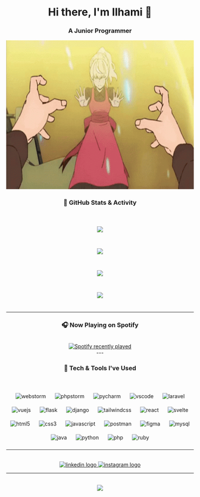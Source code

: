 <div align="center">

<h1 align="center">Hi there, I'm Ilhami 👋</h1>
<h3 align="center">A Junior Programmer</h3>

<div align="center">
  <img src="https://raw.githubusercontent.com/zelphyx/zelphyx/main/tower-of-god-tog.gif" width="900" height="400" />
</div>


  
### 🧠 GitHub Stats & Activity

<br/>

<img src="https://github-readme-stats.vercel.app/api?username=zelphyx&show_icons=true&theme=tokyonight" style="margin: 20px;" />

<br/>

<img src="https://github-readme-stats.vercel.app/api/top-langs/?username=zelphyx&layout=donut&theme=tokyonight" style="margin: 20px;" />

<br/>

<img src="https://github-profile-trophy.vercel.app/?username=zelphyx&theme=tokyonight" style="margin: 20px;" />

<br/>

<img src="http://github-readme-streak-stats.herokuapp.com?user=zelphyx&theme=tokyonight-duo" style="margin: 20px;" />

---

### 🎧 Now Playing on Spotify

<br/>

<div align="center">
  <a href="https://open.spotify.com/user/31b553w7uilpjkx5gyj67j6w3a5y">
    <img src="https://spotify-recently-played-readme.vercel.app/api?user=31b553w7uilpjkx5gyj67j6w3a5y&count=5&unique=false" alt="Spotify recently played"  />
  </a>
</div>
---


### 🧰 Tech & Tools I've Used

<br/>

<p align="center">
  <!-- IDEs -->
  <img src="https://cdn.jsdelivr.net/gh/devicons/devicon/icons/webstorm/webstorm-original.svg" alt="webstorm" width="45" height="45" style="margin:10px"/>
  <img src="https://cdn.jsdelivr.net/gh/devicons/devicon/icons/phpstorm/phpstorm-original.svg" alt="phpstorm" width="45" height="45" style="margin:10px"/>
  <img src="https://cdn.jsdelivr.net/gh/devicons/devicon/icons/pycharm/pycharm-original.svg" alt="pycharm" width="45" height="45" style="margin:10px"/>
  <img src="https://cdn.jsdelivr.net/gh/devicons/devicon/icons/vscode/vscode-original.svg" alt="vscode" width="45" height="45" style="margin:10px"/>

  <!-- Frameworks -->
  <img src="https://cdn.simpleicons.org/laravel/FF2D20" alt="laravel" width="45" height="45" style="margin:10px"/>
  <img src="https://cdn.jsdelivr.net/gh/devicons/devicon/icons/vuejs/vuejs-original.svg" alt="vuejs" width="45" height="45" style="margin:10px"/>
  <img src="https://cdn.jsdelivr.net/gh/devicons/devicon/icons/flask/flask-original.svg" alt="flask" width="45" height="45" style="margin:10px"/>
  <img src="https://cdn.jsdelivr.net/gh/devicons/devicon/icons/django/django-plain.svg" alt="django" width="45" height="45" style="margin:10px"/>
  <img src="https://www.vectorlogo.zone/logos/tailwindcss/tailwindcss-icon.svg" alt="tailwindcss" width="45" height="45" style="margin:10px"/>
  <img src="https://cdn.jsdelivr.net/gh/devicons/devicon/icons/react/react-original.svg" alt="react" width="45" height="45" style="margin:10px"/>
  <img src="https://cdn.jsdelivr.net/gh/devicons/devicon/icons/svelte/svelte-original.svg" alt="svelte" width="45" height="45" style="margin:10px"/>

  <!-- Frontend -->
  <img src="https://cdn.jsdelivr.net/gh/devicons/devicon/icons/html5/html5-original.svg" alt="html5" width="45" height="45" style="margin:10px"/>
  <img src="https://cdn.jsdelivr.net/gh/devicons/devicon/icons/css3/css3-original.svg" alt="css3" width="45" height="45" style="margin:10px"/>
  <img src="https://cdn.jsdelivr.net/gh/devicons/devicon/icons/javascript/javascript-original.svg" alt="javascript" width="45" height="45" style="margin:10px"/>

  <!-- Tools & Others -->
  <img src="https://cdn.jsdelivr.net/gh/devicons/devicon/icons/postman/postman-original.svg" alt="postman" width="45" height="45" style="margin:10px"/>
  <img src="https://www.vectorlogo.zone/logos/figma/figma-icon.svg" alt="figma" width="45" height="45" style="margin:10px"/>
  <img src="https://cdn.jsdelivr.net/gh/devicons/devicon/icons/mysql/mysql-original.svg" alt="mysql" width="45" height="45" style="margin:10px"/>
  <img src="https://cdn.jsdelivr.net/gh/devicons/devicon/icons/java/java-original.svg" alt="java" width="45" height="45" style="margin:10px"/>
  <img src="https://cdn.jsdelivr.net/gh/devicons/devicon/icons/python/python-original.svg" alt="python" width="45" height="45" style="margin:10px"/>
  <img src="https://cdn.jsdelivr.net/gh/devicons/devicon/icons/php/php-original.svg" alt="php" width="45" height="45" style="margin:10px"/>
  <img src="https://cdn.jsdelivr.net/gh/devicons/devicon/icons/ruby/ruby-original.svg" alt="ruby" width="45" height="45" style="margin:10px"/>
</p>


---

<br/>

<div align="center">
  <a href="https://www.linkedin.com/in/ilhamirizqy/" target="_blank">
    <img src="https://img.shields.io/static/v1?message=LinkedIn&logo=linkedin&label=&color=0077B5&logoColor=white&labelColor=&style=for-the-badge" height="25" alt="linkedin logo"  />
  </a>
  <a href="http://instagram.com/rzq_19_/" target="_blank">
    <img src="https://img.shields.io/static/v1?message=Instagram&logo=instagram&label=&color=E4405F&logoColor=white&labelColor=&style=for-the-badge" height="25" alt="instagram logo"  />
  </a>
</div>

---

<br/>

<img src="https://komarev.com/ghpvc/?username=zelphyx&color=blue" />



</div>
